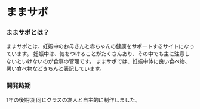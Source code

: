 # ままサポ


### ままサポとは？
ままサポとは、妊娠中のお母さんと赤ちゃんの健康をサポートするサイトになっています。
妊娠中は、気をつけることがたくさんあり、その中でも主に注意しないといけないのが食事の管理です。
ままサポでは、妊娠中体に良い食べ物、悪い食べ物などきちんと表記しています。


### 開発時期
1年の後期頃
同じクラスの友人と自主的に制作しました。

